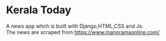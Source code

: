 # Kerala Today

A news app whch is built with Django,HTML,CSS and Js.<br>
The news are scraped from https://www.manoramaonline.com/ 
